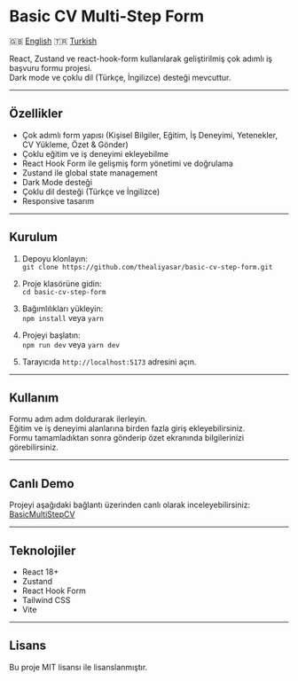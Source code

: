 # Basic CV Multi-Step Form

🇬🇧 [English](./README.md)
🇹🇷 [Turkish](./READMETR.md)

React, Zustand ve react-hook-form kullanılarak geliştirilmiş çok adımlı iş başvuru formu projesi.  
Dark mode ve çoklu dil (Türkçe, İngilizce) desteği mevcuttur.

---

## Özellikler

- Çok adımlı form yapısı (Kişisel Bilgiler, Eğitim, İş Deneyimi, Yetenekler, CV Yükleme, Özet & Gönder)
- Çoklu eğitim ve iş deneyimi ekleyebilme
- React Hook Form ile gelişmiş form yönetimi ve doğrulama
- Zustand ile global state management
- Dark Mode desteği
- Çoklu dil desteği (Türkçe ve İngilizce)
- Responsive tasarım

---

## Kurulum

1. Depoyu klonlayın:  
   `git clone https://github.com/thealiyasar/basic-cv-step-form.git`

2. Proje klasörüne gidin:  
   `cd basic-cv-step-form`

3. Bağımlılıkları yükleyin:  
   `npm install` veya `yarn`

4. Projeyi başlatın:  
   `npm run dev` veya `yarn dev`

5. Tarayıcıda `http://localhost:5173` adresini açın.

---

## Kullanım

Formu adım adım doldurarak ilerleyin.  
Eğitim ve iş deneyimi alanlarına birden fazla giriş ekleyebilirsiniz.  
Formu tamamladıktan sonra gönderip özet ekranında bilgilerinizi görebilirsiniz.

---

## Canlı Demo

Projeyi aşağıdaki bağlantı üzerinden canlı olarak inceleyebilirsiniz:  
[BasicMultiStepCV](https://basicmultistepcv.vercel.app/)

---

## Teknolojiler

- React 18+
- Zustand
- React Hook Form
- Tailwind CSS
- Vite

---

## Lisans

Bu proje MIT lisansı ile lisanslanmıştır.
